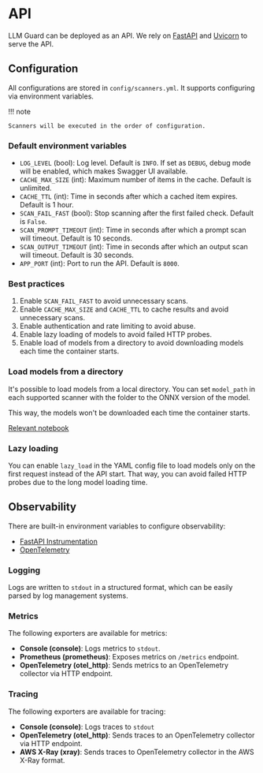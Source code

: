 # API

LLM Guard can be deployed as an API. We rely on [FastAPI](https://fastapi.tiangolo.com/) and [Uvicorn](https://www.uvicorn.org/) to serve the API.

## Configuration

All configurations are stored in `config/scanners.yml`. It supports configuring via environment variables.

!!! note

    Scanners will be executed in the order of configuration.

### Default environment variables

- `LOG_LEVEL` (bool): Log level. Default is `INFO`. If set as `DEBUG`, debug mode will be enabled, which makes Swagger UI available.
- `CACHE_MAX_SIZE` (int): Maximum number of items in the cache. Default is unlimited.
- `CACHE_TTL` (int): Time in seconds after which a cached item expires. Default is 1 hour.
- `SCAN_FAIL_FAST` (bool): Stop scanning after the first failed check. Default is `False`.
- `SCAN_PROMPT_TIMEOUT` (int): Time in seconds after which a prompt scan will timeout. Default is 10 seconds.
- `SCAN_OUTPUT_TIMEOUT` (int): Time in seconds after which an output scan will timeout. Default is 30 seconds.
- `APP_PORT` (int): Port to run the API. Default is `8000`.

### Best practices

1. Enable `SCAN_FAIL_FAST` to avoid unnecessary scans.
2. Enable `CACHE_MAX_SIZE` and `CACHE_TTL` to cache results and avoid unnecessary scans.
3. Enable authentication and rate limiting to avoid abuse.
4. Enable lazy loading of models to avoid failed HTTP probes.
5. Enable load of models from a directory to avoid downloading models each time the container starts.

### Load models from a directory

It's possible to load models from a local directory.
You can set `model_path` in each supported scanner with the folder to the ONNX version of the model.

This way, the models won't be downloaded each time the container starts.

[Relevant notebook](../tutorials/notebooks/local_models.ipynb)

### Lazy loading

You can enable `lazy_load` in the YAML config file to load models only on the first request instead of the API start.
That way, you can avoid failed HTTP probes due to the long model loading time.

## Observability

There are built-in environment variables to configure observability:

- [FastAPI Instrumentation](https://opentelemetry-python-contrib.readthedocs.io/en/latest/instrumentation/fastapi/fastapi.html)
- [OpenTelemetry](https://opentelemetry.io/)

### Logging

Logs are written to `stdout` in a structured format, which can be easily parsed by log management systems.

### Metrics

The following exporters are available for metrics:

- **Console (console)**: Logs metrics to `stdout`.
- **Prometheus (prometheus)**: Exposes metrics on `/metrics` endpoint.
- **OpenTelemetry (otel_http)**: Sends metrics to an OpenTelemetry collector via HTTP endpoint.

### Tracing

The following exporters are available for tracing:

- **Console (console)**: Logs traces to `stdout`
- **OpenTelemetry (otel_http)**: Sends traces to an OpenTelemetry collector via HTTP endpoint.
- **AWS X-Ray (xray)**: Sends traces to OpenTelemetry collector in the AWS X-Ray format.
